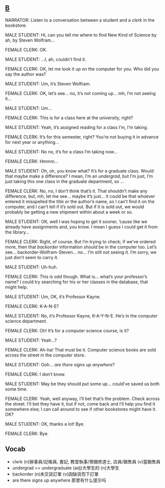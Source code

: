 ## [B](https://img.kmf.com/toefl/listening/audio/281670b5b9565f564d81c7fb932adbc7.mp3)

NARRATOR: Listen to a conversation between a student and a *clerk* in the bookstore.

MALE STUDENT: Hi, can you tell me where to find New Kind of Science by ah, by Steven Wolfram…

FEMALE CLERK: OK.

MALE STUDENT: …I, ah, couldn’t find it.

FEMALE CLERK: OK, let me look it up on the computer for you. Who did you say the author was?

MALE STUDENT: Um, it’s Steven Wolfram.

FEMALE CLERK: OK, let’s see… no, it’s not coming up… mh, I’m not seeing it…

MALE STUDENT: Um…

FEMALE CLERK: This is for a class here at the university, right?

MALE STUDENT: Yeah, it’s assigned reading for a class I’m, I’m taking.

FEMALE CLERK: It’s for this semester, right? You’re not buying it in advance for next year or anything…

MALE STUDENT: No no, it’s for a class I’m taking now…

FEMALE CLERK: Hmmm…

MALE STUDENT: Oh, oh, you know what? It’s for a graduate class. Would that maybe make a difference? I mean, I’m an *undergrad*, but I’m just, I’m just taking this one class in the graduate department, so …

FEMALE CLERK: No, no, I don’t think that’s it. That shouldn’t make any difference, but, mh, let me see… maybe it’s just… it could be that whoever entered it misspelled the title or the author’s name, so I can’t find it on the computer, and I can’t tell if it’s sold out. But if it is sold out, we would probably be getting a new shipment within about a week or so.

MALE STUDENT: OK, well I was hoping to get it sooner, ’cause like we already have assignments and, you know. I mean I guess I could get it from the library…

FEMALE CLERK: Right, of course. But I’m trying to check; if we’ve ordered more, then that *backorder* information should be in the computer too. Let’s see… backorder-Wolfram-Steven… no… I’m still not seeing it. I’m sorry, we just don’t seem to carry it.

MALE STUDENT: Uh-huh.

FEMALE CLERK: This is odd though. What is… what’s your professor’s name? I could try searching for his or her classes in the database, that might help.

MALE STUDENT: Um, OK, it’s Professor Kayne.

FEMALE CLERK: K-A-N-E?

MALE STUDENT: No, it’s Professor Kayne, K-A-Y-N-E. He’s in the computer science department.

FEMALE CLERK: Oh! It’s for a computer science course, is it?

MALE STUDENT: Yeah…?

FEMALE CLERK: Ah-ha! That must be it. Computer science books are sold across the street in the computer store.

MALE STUDENT: Ooh… *are there signs up anywhere*?

FEMALE CLERK: I don’t know.

MALE STUDENT: May be they should put some up… could’ve saved us both some time.

FEMALE CLERK: Yeah, well anyway, I’ll bet that’s the problem. Check across the street. I’ll bet they have it, but if not, come back and I’ll help you find it somewhere else; I can call around to see if other bookstores might have it. OK?

MALE STUDENT: OK, thanks a lot! Bye.

FEMALE CLERK: Bye.

## Vocab
- clerk (n)辦事員/記帳員, 書記, 教堂執事/預備修道士, 店員/銷售員 (v)當銷售員
- undergrad == undergraduate (adj)大學生的 (n)大學生
- backorder (n)未交貨訂單 (v)因缺貨而下訂單
- are there signs up anywhere 那里有什么提示吗